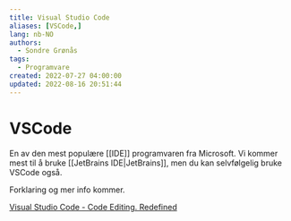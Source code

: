 ```yaml
---
title: Visual Studio Code
aliases: [VSCode,]
lang: nb-NO
authors:
  - Sondre Grønås
tags:
  - Programvare
created: 2022-07-27 04:00:00
updated: 2022-08-16 20:51:44
---
```

# VSCode
En av den mest populære [[IDE]] programvaren fra Microsoft. Vi kommer mest til å bruke [[JetBrains IDE|JetBrains]], men du kan selvfølgelig bruke VSCode også.

Forklaring og mer info kommer.

[Visual Studio Code - Code Editing. Redefined](https://code.visualstudio.com/)